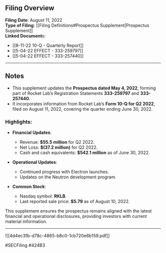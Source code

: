 ## Filing Overview

**Filing Date**: August 11, 2022  
**Type of Filing**: [[Filing Definitions#Prospectus Supplement|Prospectus Supplement]]  
**Linked Document**s:  
-  [[8-11-22 10-Q - Quarterly Report]]
-  [[5-04-22 EFFECT - 333-259797]]
-  [[5-04-22 EFFECT - 333-257440]]

---

## Notes

- This supplement updates the **Prospectus dated May 4, 2022**, forming part of Rocket Lab’s Registration Statements **333-259797** and **333-257440**.  
- It incorporates information from Rocket Lab’s **Form 10-Q for Q2 2022**, filed on August 11, 2022, covering the quarter ending June 30, 2022.  

### Highlights:
- **Financial Updates**:
  - Revenue: **$55.5 million** for Q2 2022.  
  - Net Loss: **$(37.2 million)** for Q2 2022.  
  - Cash and cash equivalents: **$542.1 million** as of June 30, 2022.  

- **Operational Updates**:
  - Continued progress with Electron launches.  
  - Updates on the Neutron development program.  

- **Common Stock**:
  - Nasdaq symbol: **RKLB**.  
  - Last reported sale price: **$5.79** as of August 10, 2022.  

This supplement ensures the prospectus remains aligned with the latest financial and operational disclosures, providing investors with current material information.

---
![[4d4ec3fb-d78c-4865-b8c0-1cb720e6b159.pdf]]

#SECFiling #424B3